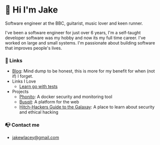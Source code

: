 # 👋 Hi I'm Jake

Software engineer at the BBC, guitarist, music lover and keen runner. 

I've been a software engineer for just over 6 years, I'm a self-taught developer software was my hobby and now its my full time career. I've worked on large and small systems. I'm passionate about building software that improves people's lives.

### 🔗 Links
- [Blog](https://jakelacey2012.github.io/blog/): Mind dump to be honest, this is more for my benefit for when (not if) I forget.
- Links I Love
  - [Learn go with tests](https://github.com/quii/learn-go-with-tests)
- Projects
  - [Phonito](https://phonito.io): A docker security and monitoring tool
  - [Busqit](https://github.com/Busqit): A platform for the web
  - [Hitch-Hackers Guide to the Galaxay](https://jakelacey2012.github.io/hackers-guide-to-the-galaxy/): A place to learn about security and ethical hacking

### 📭 Contact me
- jakewlacey@gmail.com
